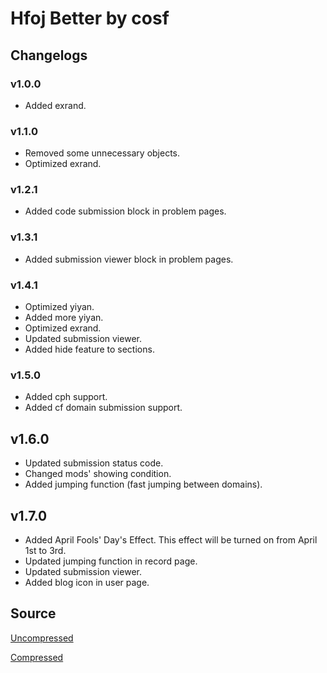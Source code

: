 # Hfoj Better by cosf

## Changelogs

### v1.0.0

- Added exrand.

### v1.1.0

- Removed some unnecessary objects.
- Optimized exrand.

### v1.2.1

- Added code submission block in problem pages.

### v1.3.1

- Added submission viewer block in problem pages.

### v1.4.1

- Optimized yiyan.
- Added more yiyan.
- Optimized exrand.
- Updated submission viewer.
- Added hide feature to sections.

### v1.5.0

- Added cph support.
- Added cf domain submission support.

## v1.6.0

- Updated submission status code.
- Changed mods' showing condition.
- Added jumping function (fast jumping between domains).

## v1.7.0

- Added April Fools' Day's Effect. This effect will be turned on from April 1st to 3rd.
- Updated jumping function in record page.
- Updated submission viewer.
- Added blog icon in user page.

## Source

[Uncompressed](./hfojBetter.js)

[Compressed](./dist-v1.7.0.min.js)
